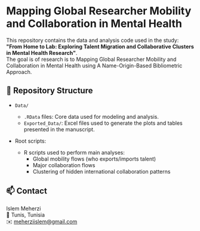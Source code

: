 # Mapping Global Researcher Mobility and Collaboration in Mental Health

This repository contains the data and analysis code used in the study: **"From Home to Lab: Exploring Talent Migration and Collaborative Clusters in Mental Health Research"**.  
The goal is of research is to Mapping Global Researcher Mobility and Collaboration in Mental Health using A Name-Origin-Based Bibliometric Approach.

## 📂 Repository Structure

- `Data/`
  - `.RData` files: Core data used for modeling and analysis.
  - `Exported_Data/`: Excel files used to generate the plots and tables presented in the manuscript.

- Root scripts:
  - R scripts used to perform main analyses:
    - Global mobility flows (who exports/imports talent)
    - Major collaboration flows
    - Clustering of hidden international collaboration patterns


## 📫 Contact

Islem Meherzi  
📍 Tunis, Tunisia  
✉️ meherziislem@gmail.com
